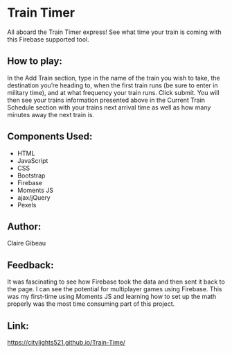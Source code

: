 
# Train Timer
All aboard the Train Timer express! See what time your train is coming with this Firebase supported tool.
## How to play:
In the Add Train section, type in the name of the train you wish to take, the destination you’re heading to, when the first train runs (be sure to enter in military time), and at what frequency your train runs. Click submit. You will then see your trains information presented above in the Current Train Schedule section with your trains next arrival time as well as how many minutes away the next train is.
## Components Used:
* HTML
* JavaScript 
* CSS
* Bootstrap
* Firebase
* Moments JS
* ajax/jQuery
* Pexels

## Author:
Claire Gibeau

## Feedback:
It was fascinating to see how Firebase took the data and then sent it back to the page. I can see the potential for multiplayer games using Firebase. This was my first-time using Moments JS and learning how to set up the math properly was the most time consuming part of this project. 

## Link:
https://citylights521.github.io/Train-Time/


